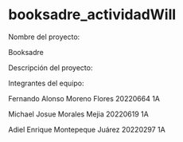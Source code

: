 # booksadre_actividadWill

Nombre del proyecto: 

Booksadre



Descripción del proyecto: 




Integrantes del equipo:

Fernando Alonso Moreno Flores 20220664 1A

Michael Josue Morales Mejia 20220619 1A

Adiel Enrique Montepeque Juárez 20220297 1A
